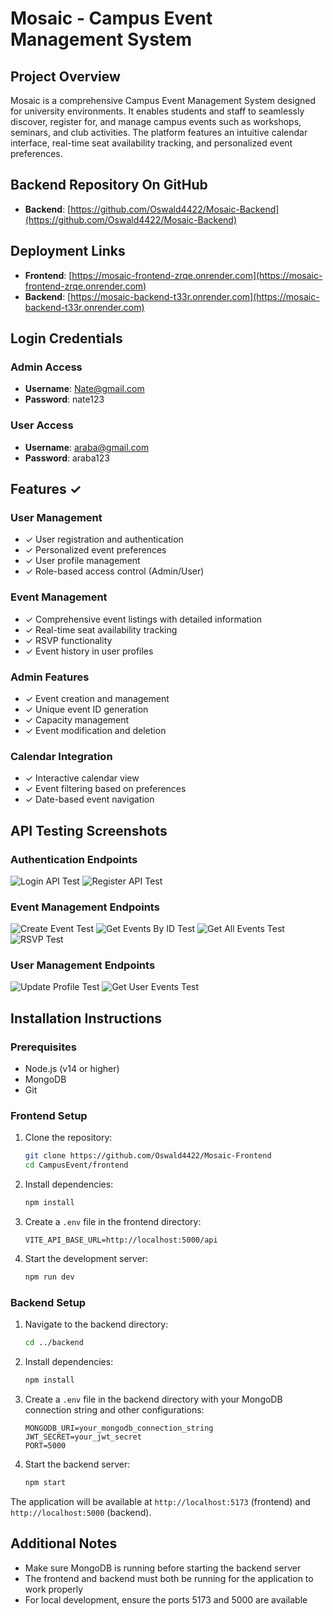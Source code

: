 # Mosaic - Campus Event Management System

## Project Overview
Mosaic is a comprehensive Campus Event Management System designed for university environments. It enables students and staff to seamlessly discover, register for, and manage campus events such as workshops, seminars, and club activities. The platform features an intuitive calendar interface, real-time seat availability tracking, and personalized event preferences.

## Backend Repository On GitHub
- **Backend**: [https://github.com/Oswald4422/Mosaic-Backend](https://github.com/Oswald4422/Mosaic-Backend)



## Deployment Links
- **Frontend**: [https://mosaic-frontend-zrqe.onrender.com](https://mosaic-frontend-zrqe.onrender.com)
- **Backend**: [https://mosaic-backend-t33r.onrender.com](https://mosaic-backend-t33r.onrender.com)

## Login Credentials

### Admin Access
- **Username**: Nate@gmail.com
- **Password**: nate123

### User Access
- **Username**: araba@gmail.com
- **Password**: araba123




## Features ✓

### User Management
- ✓ User registration and authentication
- ✓ Personalized event preferences
- ✓ User profile management
- ✓ Role-based access control (Admin/User)

### Event Management
- ✓ Comprehensive event listings with detailed information
- ✓ Real-time seat availability tracking
- ✓ RSVP functionality
- ✓ Event history in user profiles

### Admin Features
- ✓ Event creation and management
- ✓ Unique event ID generation
- ✓ Capacity management
- ✓ Event modification and deletion

### Calendar Integration
- ✓ Interactive calendar view
- ✓ Event filtering based on preferences
- ✓ Date-based event navigation




## API Testing Screenshots

### Authentication Endpoints
![Login API Test](./public/images/api-tests/login-test.png)
![Register API Test](./public/images/api-tests/register-test.png)

### Event Management Endpoints
![Create Event Test](./public/images/api-tests/create-event-test.png)
![Get Events By ID Test](./public/images/api-tests/get-events-test.png)
![Get All Events Test](./public/images/api-tests/get-all-events-test.png)
![RSVP Test](./public/images/api-tests/rsvp-test.png)

### User Management Endpoints
![Update Profile Test](./public/images/api-tests/update-profile-test.png)
![Get User Events Test](./public/images/api-tests/user-events-test.png)




## Installation Instructions
### Prerequisites
- Node.js (v14 or higher)
- MongoDB
- Git

### Frontend Setup
1. Clone the repository:
   ```bash
   git clone https://github.com/Oswald4422/Mosaic-Frontend
   cd CampusEvent/frontend
   ```

2. Install dependencies:
   ```bash
   npm install
   ```

3. Create a `.env` file in the frontend directory:
   ```
   VITE_API_BASE_URL=http://localhost:5000/api
   ```

4. Start the development server:
   ```bash
   npm run dev
   ```


### Backend Setup
1. Navigate to the backend directory:
   ```bash
   cd ../backend
   ```

2. Install dependencies:
   ```bash
   npm install
   ```

3. Create a `.env` file in the backend directory with your MongoDB connection string and other configurations:
   ```
   MONGODB_URI=your_mongodb_connection_string
   JWT_SECRET=your_jwt_secret
   PORT=5000
   ```

4. Start the backend server:
   ```bash
   npm start
   ```

The application will be available at `http://localhost:5173` (frontend) and `http://localhost:5000` (backend).

## Additional Notes
- Make sure MongoDB is running before starting the backend server
- The frontend and backend must both be running for the application to work properly
- For local development, ensure the ports 5173 and 5000 are available
